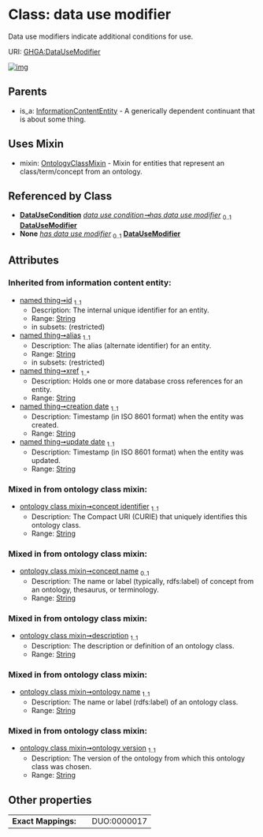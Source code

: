 
# Class: data use modifier


Data use modifiers indicate additional conditions for use.

URI: [GHGA:DataUseModifier](https://w3id.org/GHGA/DataUseModifier)


[![img](https://yuml.me/diagram/nofunky;dir:TB/class/[OntologyClassMixin],[InformationContentEntity],[DataUseCondition]++-%20has%20data%20use%20modifier%200..1>[DataUseModifier&#124;concept_identifier:string;concept_name:string%20%3F;description:string;ontology_name:string;ontology_version:string;id(i):string;alias(i):string;xref(i):string%20%2B;creation_date(i):string;update_date(i):string;schema_type(i):string;schema_version(i):string],[DataUseCondition]++-%20has%20data%20use%20modifier(i)%200..1>[DataUseModifier],[DataUseModifier]uses%20-.->[OntologyClassMixin],[InformationContentEntity]^-[DataUseModifier],[DataUseCondition])](https://yuml.me/diagram/nofunky;dir:TB/class/[OntologyClassMixin],[InformationContentEntity],[DataUseCondition]++-%20has%20data%20use%20modifier%200..1>[DataUseModifier&#124;concept_identifier:string;concept_name:string%20%3F;description:string;ontology_name:string;ontology_version:string;id(i):string;alias(i):string;xref(i):string%20%2B;creation_date(i):string;update_date(i):string;schema_type(i):string;schema_version(i):string],[DataUseCondition]++-%20has%20data%20use%20modifier(i)%200..1>[DataUseModifier],[DataUseModifier]uses%20-.->[OntologyClassMixin],[InformationContentEntity]^-[DataUseModifier],[DataUseCondition])

## Parents

 *  is_a: [InformationContentEntity](InformationContentEntity.md) - A generically dependent continuant that is about some thing.

## Uses Mixin

 *  mixin: [OntologyClassMixin](OntologyClassMixin.md) - Mixin for entities that represent an class/term/concept from an ontology.

## Referenced by Class

 *  **[DataUseCondition](DataUseCondition.md)** *[data use condition➞has data use modifier](data_use_condition_has_data_use_modifier.md)*  <sub>0..1</sub>  **[DataUseModifier](DataUseModifier.md)**
 *  **None** *[has data use modifier](has_data_use_modifier.md)*  <sub>0..1</sub>  **[DataUseModifier](DataUseModifier.md)**

## Attributes


### Inherited from information content entity:

 * [named thing➞id](named_thing_id.md)  <sub>1..1</sub>
     * Description: The internal unique identifier for an entity.
     * Range: [String](types/String.md)
     * in subsets: (restricted)
 * [named thing➞alias](named_thing_alias.md)  <sub>1..1</sub>
     * Description: The alias (alternate identifier) for an entity.
     * Range: [String](types/String.md)
     * in subsets: (restricted)
 * [named thing➞xref](named_thing_xref.md)  <sub>1..\*</sub>
     * Description: Holds one or more database cross references for an entity.
     * Range: [String](types/String.md)
 * [named thing➞creation date](named_thing_creation_date.md)  <sub>1..1</sub>
     * Description: Timestamp (in ISO 8601 format) when the entity was created.
     * Range: [String](types/String.md)
 * [named thing➞update date](named_thing_update_date.md)  <sub>1..1</sub>
     * Description: Timestamp (in ISO 8601 format) when the entity was updated.
     * Range: [String](types/String.md)

### Mixed in from ontology class mixin:

 * [ontology class mixin➞concept identifier](ontology_class_mixin_concept_identifier.md)  <sub>1..1</sub>
     * Description: The Compact URI (CURIE) that uniquely identifies this ontology class.
     * Range: [String](types/String.md)

### Mixed in from ontology class mixin:

 * [ontology class mixin➞concept name](ontology_class_mixin_concept_name.md)  <sub>0..1</sub>
     * Description: The name or label (typically, rdfs:label) of concept from an ontology, thesaurus, or terminology.
     * Range: [String](types/String.md)

### Mixed in from ontology class mixin:

 * [ontology class mixin➞description](ontology_class_mixin_description.md)  <sub>1..1</sub>
     * Description: The description or definition of an ontology class.
     * Range: [String](types/String.md)

### Mixed in from ontology class mixin:

 * [ontology class mixin➞ontology name](ontology_class_mixin_ontology_name.md)  <sub>1..1</sub>
     * Description: The name or label (rdfs:label) of an ontology class.
     * Range: [String](types/String.md)

### Mixed in from ontology class mixin:

 * [ontology class mixin➞ontology version](ontology_class_mixin_ontology_version.md)  <sub>1..1</sub>
     * Description: The version of the ontology from which this ontology class was chosen.
     * Range: [String](types/String.md)

## Other properties

|  |  |  |
| --- | --- | --- |
| **Exact Mappings:** | | DUO:0000017 |

